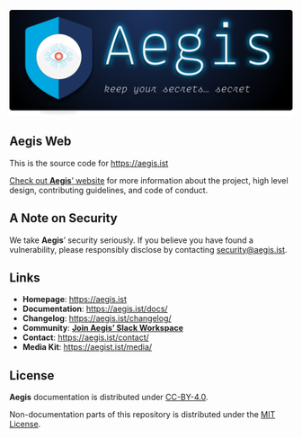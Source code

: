 ![Aegis](assets/aegis-git-banner.png "Aegis")

## Aegis Web

This is the source code for https://aegis.ist

[Check out **Aegis**’ website][aegis-web] for more information about the project, 
high level design, contributing guidelines, and code of conduct.

[aegis-web]: https://aegis.ist/ "Aegis"
[aegis]: https://github.com/shieldworks/aegis "Aegis"
[aegis-readme]: https://github.com/shieldworks/aegis/blob/main/README.md "Aegis README"

## A Note on Security

We take **Aegis**’ security seriously. If you believe you have found a vulnerability,
please responsibly disclose by contacting [security@aegis.ist](mailto:security@aegis.ist).

## Links

* **Homepage**: <https://aegis.ist>
* **Documentation**: <https://aegis.ist/docs/>
* **Changelog**: <https://aegis.ist/changelog/>
* **Community**: [**Join Aegis’ Slack Workspace**][slack-invite]
* **Contact**: <https://aegis.ist/contact/>
* **Media Kit**: <https://aegist.ist/media/>

## License 

**Aegis** documentation is distributed under [CC-BY-4.0][cc-by-40]. 

Non-documentation parts of this repository is distributed under the 
[MIT License](LICENSE).

[cc-by-40]: https://creativecommons.org/licenses/by/4.0/ "Attribution 4.0 International (CC BY 4.0)"

[slack-invite]: https://join.slack.com/t/aegis-6n41813/shared_invite/zt-1myzqdi6t-jTvuRd1zDLbHX0gN8VkCqg "Join aegis.slack.com"
